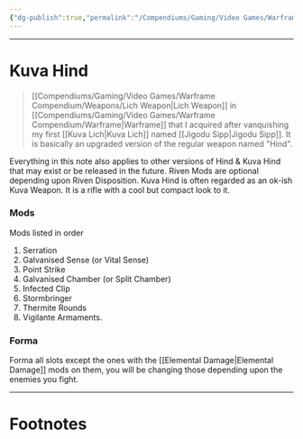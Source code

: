 ```yaml
---
{"dg-publish":true,"permalink":"/Compendiums/Gaming/Video Games/Warframe Compendium/Weapons/Kuva Hind/"}
---
```



---
# Kuva Hind
> [[Compendiums/Gaming/Video Games/Warframe Compendium/Weapons/Lich Weapon\|Lich Weapon]] in [[Compendiums/Gaming/Video Games/Warframe Compendium/Warframe\|Warframe]] that I acquired after vanquishing my first [[Kuva Lich\|Kuva Lich]] named [[Jigodu Sipp\|Jigodu Sipp]].
> It is basically an upgraded version of the regular weapon named "Hind".

Everything in this note also applies to other versions of Hind & Kuva Hind that may exist or be released in the future. Riven Mods are optional depending upon Riven Disposition. Kuva Hind is often regarded as an ok-ish Kuva Weapon. It is a rifle with a cool but compact look to it.

### Mods
Mods listed in order
1. Serration
2. Galvanised Sense (or Vital Sense)
3. Point Strike
4. Galvanised Chamber (or Split Chamber)
5. Infected Clip
6. Stormbringer
7. Thermite Rounds
8. Vigilante Armaments.

### Forma
Forma all slots except the ones with the [[Elemental Damage\|Elemental Damage]] mods on them, you will be changing those depending upon the enemies you fight.

---
# Footnotes